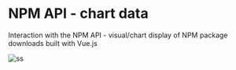 # NPM API - chart data

Interaction with the NPM API - visual/chart display of NPM package downloads built with Vue.js

![ss](https://s14.postimg.org/qz3cpbtgx/screencapture-localhost-8080-1492958977069.png)
